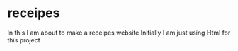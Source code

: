 # receipes

In this I am about to make a receipes website
Initially I am just using Html for this project 